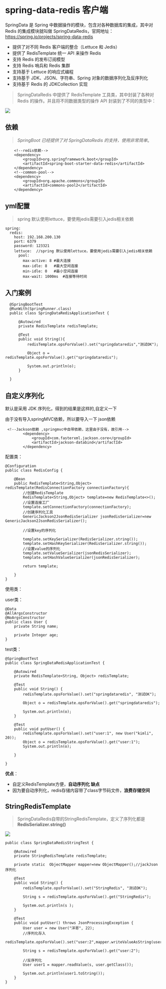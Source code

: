# spring-data-redis 客户端

SpringData 是 Spring 中数据操作的模块，包含对各种数据库的集成，其中对 Redis 的集成模块就叫做 SpringDataRedis，官网地址：https://spring.io/projects/spring-data-redis

- 提供了对不同 Redis 客户端的整合（Lettuce 和 Jedis）
- 提供了 RedisTemplate 统一 API 来操作 Redis
- 支持 Redis 的发布订阅模型
- 支持 Redis 哨兵和 Redis 集群
- 支持基于 Lettuce 的响应式编程
- 支持基于 JDK、JSON、字符串、Spring 对象的数据序列化及反序列化
- 支持基于 Redis 的 JDKCollection 实现

> SpringDataRedis 中提供了 RedisTemplate 工具类，其中封装了各种对 Redis 的操作。并且将不同数据类型的操作 API 封装到了不同的类型中：
  
![](images/3543c0b5.png)

## 依赖

> *SpringBoot 已经提供了对 SpringDataRedis 的支持，使用非常简单*。

        <!--redis依赖-->
        <dependency>
            <groupId>org.springframework.boot</groupId>
            <artifactId>spring-boot-starter-data-redis</artifactId>
        </dependency>
        <!--common-pool-->
        <dependency>
            <groupId>org.apache.commons</groupId>
            <artifactId>commons-pool2</artifactId>
        </dependency>

## yml配置
> spring 默认使用lettuce，要使用jedis需要引入jedis相关依赖

    spring:
      redis:
        host: 192.168.200.130
        port: 6379
        password: 123321
        lettuce:  //spring 默认使用lettuce，要使用jedis需要引入jedis相关依赖
          pool:
            max-active: 8 #最大连接
            max-idle: 8   #最大空闲连接
            min-idle: 0   #最小空闲连接
            max-wait: 1000ms  #连接等待时间

## 入门案例

    
      @SpringBootTest
      @RunWith(SpringRunner.class)
      public class SpringDataRedisApplicationTest {
      
          @Autowired
          private RedisTemplate redisTemplate;
      
          @Test
          public void String(){
              redisTemplate.opsForValue().set("springdataredis","测试OK");
      
              Object o = redisTemplate.opsForValue().get("springdataredis");
      
              System.out.println(o);
          }
      
      }     
      

## 自定义序列化

默认是采用 JDK 序列化，得到的结果是这样的,自定义一下
    
由于没有导入springMVC依赖，所以要导入一下 json依赖
    
     <!--Jackson依赖 ,springmvc中自带依赖，这里由于没有，故引用-->
            <dependency>
                <groupId>com.fasterxml.jackson.core</groupId>
                <artifactId>jackson-databind</artifactId>
            </dependency>
            
配置类：                
    
    @Configuration
    public class RedisConfig {
    
        @Bean
        public RedisTemplate<String,Object> redisTemplate(RedisConnectionFactory connectionFactory){
            //创建RedisTemplate
            RedisTemplate<String,Object> template=new RedisTemplate<>();
            //设置连接工厂
            template.setConnectionFactory(connectionFactory);
            //创建序列化工具
            GenericJackson2JsonRedisSerializer jsonRedisSerializer=new GenericJackson2JsonRedisSerializer();
    
            //设置key的序列化
    
            template.setKeySerializer(RedisSerializer.string());
            template.setHashKeySerializer(RedisSerializer.string());
            //设置value的序列化
            template.setValueSerializer(jsonRedisSerializer);
            template.setHashValueSerializer(jsonRedisSerializer);
    
            return template;
    
        }
    }  
    
使用类：

user类：
 
    @Data
    @AllArgsConstructor
    @NoArgsConstructor
    public class User {
        private String name;
    
        private Integer age;
    }
    
    
test类：
    
    @SpringBootTest
    public class SpringDataRedisApplicationTest {
    
        @Autowired
        private RedisTemplate<String, Object> redisTemplate;
    
        @Test
        public void String() {
            redisTemplate.opsForValue().set("springdataredis", "测试OK");
    
            Object o = redisTemplate.opsForValue().get("springdataredis");
    
            System.out.println(o);
        }
    
        @Test
        public void putUser() {
            redisTemplate.opsForValue().set("user:1", new User("kimli", 20));
            Object o = redisTemplate.opsForValue().get("user:1");
            System.out.println(o);
    
        }
    
    }



**优点**：
- 自定义RedisTemplate方便，**自动序列化**
**缺点**
- 因为要自动序列化，redis存储内容带了class字节码文件，**浪费存储空间**

## StringRedisTemplate

> SpringDataRedis自带的StringRedisTemplate，定义了序列化都是**RedisSerializer.string()**

![](images/c5325224.png)

    
    public class SpringDataRedisStringTest {
    
        @Autowired
        private StringRedisTemplate redisTemplate;
    
        private static  ObjectMapper mapper=new ObjectMapper();//jackJson序列化
    
        @Test
        public void String() {
            redisTemplate.opsForValue().set("StringRedis", "测试OK");
    
            String s = redisTemplate.opsForValue().get("StringRedis");
    
            System.out.println(s );
        }
    
        @Test
        public void putUser() throws JsonProcessingException {
            User user = new User("洋哥", 22);
            //序列化存入
            redisTemplate.opsForValue().set("user:2",mapper.writeValueAsString(user));
    
            String s = redisTemplate.opsForValue().get("user:2");
            
            //反序列化
            User user1 = mapper.readValue(s, user.getClass());
    
            System.out.println(user1.toString());
        }
    }







